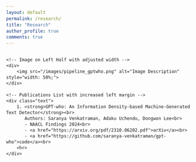 ```yaml
---
layout: default
permalink: /research/
title: "Research"
author_profile: true
comments: true
---
```

<!DOCTYPE html>
<html lang="en">
<head>
<meta charset="UTF-8">
<meta name="viewport" content="width=device-width, initial-scale=1.0">
<title>Publications</title>
<style>
  .container {
    display: flex;
    justify-content: center; /* Center content horizontally */
    align-items: flex-start; /* Align items at the top vertically */
  }

  .content {
    max-width: 800px; /* Limit maximum width for better readability */
    display: flex;
  }

  .text {
    flex: 1;
    margin-left: 20px;
  }
</style>
</head>
<body>

<div class="container">
  <div class="content">

    <!-- Image on Left Half with adjusted width -->
    <div>
        <img src="/images/pipeline_gptwho.png" alt="Image Description" style="width: 50%;">
    </div>

    <!-- Publications List with increased left margin -->
    <div class="text">
        1. <strong>GPT-who: An Information Density-based Machine-Generated Text Detector</strong><br>
           Authors: Saranya Venkatraman, Adaku Uchendu, Dongwon Lee<br>
           - NAACL Findings 2024<br>
           - <a href="https://arxiv.org/pdf/2310.06202.pdf">arXiv</a><br>
           - <a href="https://github.com/saranya-venkatraman/gpt-who">code</a><br>
        <hr>
    </div>

  </div>
</div>

</body>
</html>
